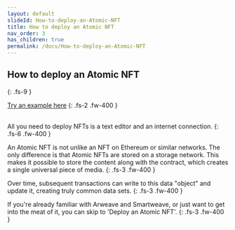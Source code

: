 ```yaml
---
layout: default
slideId: How-to-deploy-an-Atomic-NFT
title: How to deploy an Atomic NFT
nav_order: 3
has_children: true
permalink: /docs/How-to-deploy-an-Atomic-NFT
---
```


## How to deploy an Atomic NFT
{: .fs-9 }

[Try an example here](https://github.com/atomic-nfts/standard)
{: .fs-2 .fw-400 }

<br>
All you need to deploy NFTs is a text editor and an internet connection. 
{: .fs-6 .fw-400 }

An Atomic NFT is not unlike an NFT on Ethereum or similar networks. The only difference is that Atomic NFTs are stored on a storage network. This makes it possible to store the content along with the contract, which creates a single universal piece of media. 
{: .fs-3 .fw-400 }

Over time, subsequent transactions can write to this data "object" and update it, creating truly common data sets. 
{: .fs-3 .fw-400 }

If you're already familiar with Arweave and Smartweave, or just want to get into the meat of it, you can skip to 'Deploy an Atomic NFT'.
{: .fs-3 .fw-400 }
